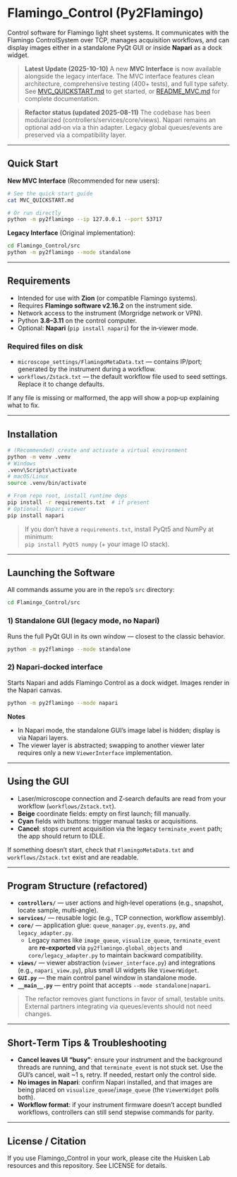 # Flamingo_Control (Py2Flamingo)

Control software for Flamingo light sheet systems. It communicates with the Flamingo ControlSystem over TCP, manages acquisition workflows, and can display images either in a standalone PyQt GUI or inside **Napari** as a dock widget.

> **Latest Update (2025-10-10)**
> A new **MVC Interface** is now available alongside the legacy interface. The MVC interface features clean architecture, comprehensive testing (400+ tests), and full type safety. See [MVC_QUICKSTART.md](MVC_QUICKSTART.md) to get started, or [README_MVC.md](README_MVC.md) for complete documentation.

> **Refactor status (updated 2025-08-11)**
> The codebase has been modularized (controllers/services/core/views). Napari remains an optional add‑on via a thin adapter. Legacy global queues/events are preserved via a compatibility layer.

---

## Quick Start

**New MVC Interface** (Recommended for new users):
```bash
# See the quick start guide
cat MVC_QUICKSTART.md

# Or run directly
python -m py2flamingo --ip 127.0.0.1 --port 53717
```

**Legacy Interface** (Original implementation):
```bash
cd Flamingo_Control/src
python -m py2flamingo --mode standalone
```

---

## Requirements

- Intended for use with **Zion** (or compatible Flamingo systems).
- Requires **Flamingo software v2.16.2** on the instrument side.
- Network access to the instrument (Morgridge network or VPN).
- Python **3.8–3.11** on the control computer.
- Optional: **Napari** (`pip install napari`) for the in‑viewer mode.

### Required files on disk

- `microscope_settings/FlamingoMetaData.txt` — contains IP/port; generated by the instrument during a workflow.
- `workflows/Zstack.txt` — the default workflow file used to seed settings. Replace it to change defaults.

If any file is missing or malformed, the app will show a pop‑up explaining what to fix.

---

## Installation

```bash
# (Recommended) create and activate a virtual environment
python -m venv .venv
# Windows
.venv\Scripts\activate
# macOS/Linux
source .venv/bin/activate

# From repo root, install runtime deps
pip install -r requirements.txt  # if present
# Optional: Napari viewer
pip install napari
```

> If you don’t have a `requirements.txt`, install PyQt5 and NumPy at minimum:  
> `pip install PyQt5 numpy` (+ your image IO stack).

---

## Launching the Software

All commands assume you are in the repo’s `src` directory:

```bash
cd Flamingo_Control/src
```

### 1) Standalone GUI (legacy mode, no Napari)

Runs the full PyQt GUI in its own window — closest to the classic behavior.

```bash
python -m py2flamingo --mode standalone
```

### 2) Napari‑docked interface

Starts Napari and adds Flamingo Control as a dock widget. Images render in the Napari canvas.

```bash
python -m py2flamingo --mode napari
```

**Notes**
- In Napari mode, the standalone GUI’s image label is hidden; display is via Napari layers.
- The viewer layer is abstracted; swapping to another viewer later requires only a new `ViewerInterface` implementation.

---

## Using the GUI

- Laser/microscope connection and Z‑search defaults are read from your workflow (`workflows/Zstack.txt`).
- **Beige** coordinate fields: empty on first launch; fill manually.
- **Cyan** fields with buttons: trigger manual tasks or acquisitions.
- **Cancel**: stops current acquisition via the legacy `terminate_event` path; the app should return to IDLE.

If something doesn’t start, check that `FlamingoMetaData.txt` and `workflows/Zstack.txt` exist and are readable.

---

## Program Structure (refactored)

- **`controllers/`** — user actions and high‑level operations (e.g., snapshot, locate sample, multi‑angle).
- **`services/`** — reusable logic (e.g., TCP connection, workflow assembly).
- **`core/`** — application glue: `queue_manager.py`, `events.py`, and `legacy_adapter.py`.
  - Legacy names like `image_queue`, `visualize_queue`, `terminate_event` are **re‑exported** via `py2flamingo.global_objects` and `core/legacy_adapter.py` to maintain backward compatibility.
- **`views/`** — viewer abstraction (`viewer_interface.py`) and integrations (e.g., `napari_view.py`), plus small UI widgets like `ViewerWidget`.
- **`GUI.py`** — the main control panel window in standalone mode.
- **`__main__.py`** — entry point that accepts `--mode standalone|napari`.

> The refactor removes giant functions in favor of small, testable units. External partners integrating via queues/events should not need changes.

---

## Short‑Term Tips & Troubleshooting

- **Cancel leaves UI “busy”**: ensure your instrument and the background threads are running, and that `terminate_event` is not stuck set. Use the GUI’s cancel, wait ~1 s, retry. If needed, restart only the control side.
- **No images in Napari**: confirm Napari installed, and that images are being placed on `visualize_queue`/`image_queue` (the `ViewerWidget` polls both).
- **Workflow format**: if your instrument firmware doesn’t accept bundled workflows, controllers can still send stepwise commands for parity.

---

## License / Citation

If you use Flamingo_Control in your work, please cite the Huisken Lab resources and this repository. See LICENSE for details.
